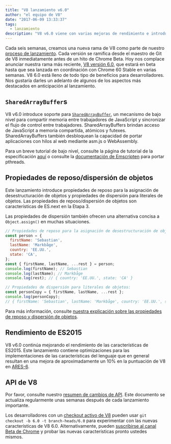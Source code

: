 ```yaml
---
title: "V8 lanzamiento v6.0"
author: "el equipo de V8"
date: "2017-06-09 13:33:37"
tags: 
  - lanzamiento
description: "V8 v6.0 viene con varias mejoras de rendimiento e introduce soporte para `SharedArrayBuffer`s y propiedades de reposo/dispersión de objetos."
---
```

Cada seis semanas, creamos una nueva rama de V8 como parte de nuestro [proceso de lanzamiento](/docs/release-process). Cada versión se ramifica desde el maestro de Git de V8 inmediatamente antes de un hito de Chrome Beta. Hoy nos complace anunciar nuestra rama más reciente, [V8 versión 6.0](https://chromium.googlesource.com/v8/v8.git/+log/branch-heads/6.0), que estará en beta hasta que sea lanzada en coordinación con Chrome 60 Stable en varias semanas. V8 6.0 está lleno de todo tipo de beneficios para desarrolladores. Nos gustaría darles un adelanto de algunos de los aspectos más destacados en anticipación al lanzamiento.

<!--truncate-->
## `SharedArrayBuffer`s

V8 v6.0 introduce soporte para [`SharedArrayBuffer`](https://developer.mozilla.org/en-US/docs/Web/JavaScript/Reference/Global_Objects/SharedArrayBuffer), un mecanismo de bajo nivel para compartir memoria entre trabajadores de JavaScript y sincronizar el flujo de control entre trabajadores. SharedArrayBuffers brindan acceso de JavaScript a memoria compartida, atómicos y futexes. SharedArrayBuffers también desbloquean la capacidad de portar aplicaciones con hilos al web mediante asm.js o WebAssembly.

Para un breve tutorial de bajo nivel, consulte la página de tutorial de la especificación [aquí](https://github.com/tc39/ecmascript_sharedmem/blob/master/TUTORIAL.md) o consulte la [documentación de Emscripten](https://kripken.github.io/emscripten-site/docs/porting/pthreads.html) para portar pthreads.

## Propiedades de reposo/dispersión de objetos

Este lanzamiento introduce propiedades de reposo para la asignación de desestructuración de objetos y propiedades de dispersión para literales de objetos. Las propiedades de reposo/dispersión de objetos son características de ES.next en la Etapa 3.

Las propiedades de dispersión también ofrecen una alternativa concisa a `Object.assign()` en muchas situaciones.

```js
// Propiedades de reposo para la asignación de desestructuración de objetos:
const person = {
  firstName: 'Sebastian',
  lastName: 'Markbåge',
  country: 'EE.UU.',
  state: 'CA',
};
const { firstName, lastName, ...rest } = person;
console.log(firstName); // Sebastian
console.log(lastName); // Markbåge
console.log(rest); // { country: 'EE.UU.', state: 'CA' }

// Propiedades de dispersión para literales de objetos:
const personCopy = { firstName, lastName, ...rest };
console.log(personCopy);
// { firstName: 'Sebastian', lastName: 'Markbåge', country: 'EE.UU.', state: 'CA' }
```

Para más información, consulte [nuestra explicación sobre las propiedades de reposo y dispersión de objetos](/features/object-rest-spread).

## Rendimiento de ES2015

V8 v6.0 continúa mejorando el rendimiento de las características de ES2015. Este lanzamiento contiene optimizaciones para las implementaciones de las características del lenguaje que en general resultan en una mejora de aproximadamente un 10% en la puntuación de V8 en [ARES-6](http://browserbench.org/ARES-6/).

## API de V8

Por favor, consulte nuestro [resumen de cambios de API](https://docs.google.com/document/d/1g8JFi8T_oAE_7uAri7Njtig7fKaPDfotU6huOa1alds/edit). Este documento se actualiza regularmente unas semanas después de cada lanzamiento importante.

Los desarrolladores con un [checkout activo de V8](/docs/source-code#using-git) pueden usar `git checkout -b 6.0 -t branch-heads/6.0` para experimentar con las nuevas características de V8 6.0. Alternativamente, pueden [suscribirse al canal Beta de Chrome](https://www.google.com/chrome/browser/beta.html) y probar las nuevas características pronto ustedes mismos.
